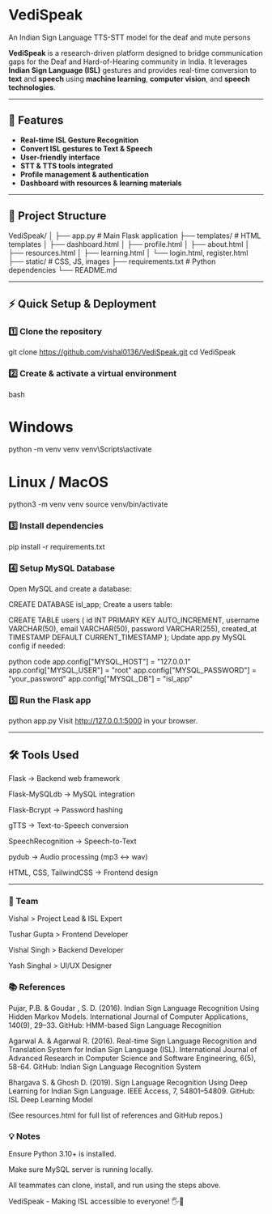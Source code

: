 # VediSpeak
An Indian Sign Language TTS-STT model for the deaf and mute persons

**VediSpeak** is a research-driven platform designed to bridge communication gaps for the Deaf and Hard-of-Hearing community in India. It leverages **Indian Sign Language (ISL)** gestures and provides real-time conversion to **text** and **speech** using **machine learning**, **computer vision**, and **speech technologies**.

---

## 🌟 Features

- **Real-time ISL Gesture Recognition**
- **Convert ISL gestures to Text & Speech**
- **User-friendly interface**
- **STT & TTS tools integrated**
- **Profile management & authentication**
- **Dashboard with resources & learning materials**

---

## 📂 Project Structure

VediSpeak/
│
├── app.py # Main Flask application
├── templates/ # HTML templates
│ ├── dashboard.html
│ ├── profile.html
│ ├── about.html
│ ├── resources.html
│ ├── learning.html
│ └── login.html, register.html
├── static/ # CSS, JS, images
├── requirements.txt # Python dependencies
└── README.md

---

## ⚡ Quick Setup & Deployment

### 1️⃣ Clone the repository
git clone https://github.com/vishal0136/VediSpeak.git
cd VediSpeak
### 2️⃣ Create & activate a virtual environment
bash
# Windows
python -m venv venv
venv\Scripts\activate

# Linux / MacOS
python3 -m venv venv
source venv/bin/activate

### 3️⃣ Install dependencies

pip install -r requirements.txt

### 4️⃣ Setup MySQL Database

Open MySQL and create a database:

CREATE DATABASE isl_app;
Create a users table:

CREATE TABLE users (
    id INT PRIMARY KEY AUTO_INCREMENT,
    username VARCHAR(50),
    email VARCHAR(50),
    password VARCHAR(255),
    created_at TIMESTAMP DEFAULT CURRENT_TIMESTAMP
);
Update app.py MySQL config if needed:

python code
app.config["MYSQL_HOST"] = "127.0.0.1"
app.config["MYSQL_USER"] = "root"
app.config["MYSQL_PASSWORD"] = "your_password"
app.config["MYSQL_DB"] = "isl_app"

### 5️⃣ Run the Flask app
python app.py
Visit http://127.0.0.1:5000 in your browser.

---

## 🛠️ Tools Used
Flask → Backend web framework

Flask-MySQLdb → MySQL integration

Flask-Bcrypt → Password hashing

gTTS → Text-to-Speech conversion

SpeechRecognition → Speech-to-Text

pydub → Audio processing (mp3 ↔ wav)

HTML, CSS, TailwindCSS → Frontend design

---

### 👥 Team

Vishal 	        > Project Lead & ISL Expert

Tushar Gupta	> Frontend Developer

Vishal Singh	> Backend Developer

Yash Singhal	> UI/UX Designer

### 📚 References
Pujar, P.B. & Goudar , S. D. (2016). Indian Sign Language Recognition Using Hidden Markov Models. International Journal of Computer Applications, 140(9), 29–33.
GitHub: HMM-based Sign Language Recognition

Agarwal A. & Agarwal R. (2016). Real-time Sign Language Recognition and Translation System for Indian Sign Language (ISL). International Journal of Advanced Research in Computer Science and Software Engineering, 6(5), 58-64.
GitHub: Indian Sign Language Recognition System

Bhargava S. & Ghosh D. (2019). Sign Language Recognition Using Deep Learning for Indian Sign Language. IEEE Access, 7, 54801–54809.
GitHub: ISL Deep Learning Model

(See resources.html for full list of references and GitHub repos.)

### 💡 Notes
Ensure Python 3.10+ is installed.

Make sure MySQL server is running locally.

All teammates can clone, install, and run using the steps above.

VediSpeak - Making ISL accessible to everyone! 🖐️💬
 
